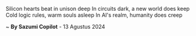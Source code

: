 Silicon hearts beat in unison deep
In circuits dark, a new world does keep
Cold logic rules, warm souls asleep
In AI's realm, humanity does creep

~ <b>By Sazumi Copilot</b> - 13 Agustus 2024